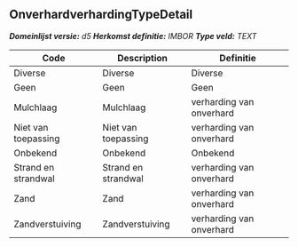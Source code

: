﻿## OnverhardverhardingTypeDetail

*__Domeinlijst versie:__ d5*
*__Herkomst definitie:__ IMBOR*
*__Type veld:__ TEXT*

|__Code__ |__Description__ |__Definitie__	|
|	---	|	---	|   ---	| 
| Diverse | Diverse | Diverse |
| Geen | Geen | Geen |
| Mulchlaag | Mulchlaag | verharding van onverhard |
| Niet van toepassing | Niet van toepassing | verharding van onverhard |
| Onbekend | Onbekend | Onbekend |
| Strand en strandwal | Strand en strandwal | verharding van onverhard |
| Zand | Zand | verharding van onverhard |
| Zandverstuiving | Zandverstuiving | verharding van onverhard |
